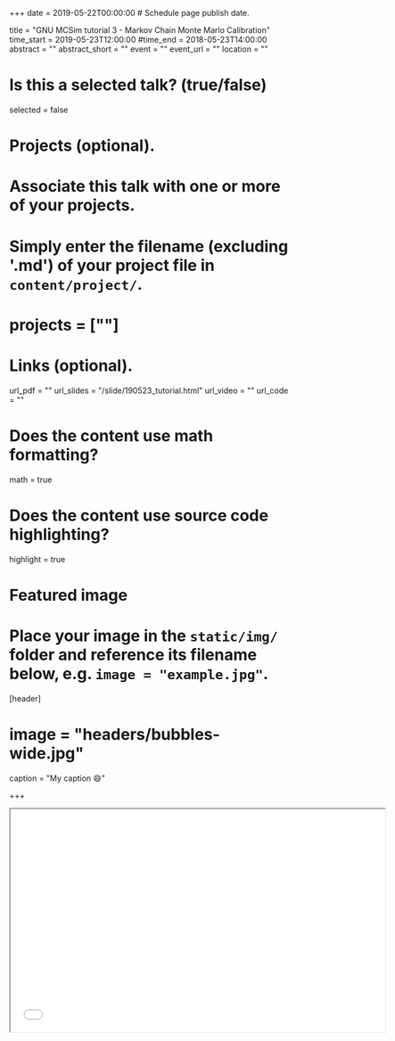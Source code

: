 +++
date = 2019-05-22T00:00:00  # Schedule page publish date.
  
title = "GNU MCSim tutorial 3 - Markov Chain Monte Marlo Calibration"
time_start = 2019-05-23T12:00:00
#time_end = 2018-05-23T14:00:00
abstract = ""
abstract_short = ""
event = ""
event_url = ""
location = ""
  
# Is this a selected talk? (true/false)
selected = false
  
# Projects (optional).
#   Associate this talk with one or more of your projects.
#   Simply enter the filename (excluding '.md') of your project file in `content/project/`.
# projects = [""]
  
# Links (optional).
url_pdf = ""
url_slides = "/slide/190523_tutorial.html"
url_video = ""
url_code = ""
  
# Does the content use math formatting?
math = true
  
# Does the content use source code highlighting?
highlight = true
  
# Featured image
# Place your image in the `static/img/` folder and reference its filename below, e.g. `image = "example.jpg"`.
[header]
# image = "headers/bubbles-wide.jpg"
caption = "My caption :smile:"
  
+++
    
<iframe src="/slide/190523_tutorial.html#1" width="672" height="400px"></iframe>
